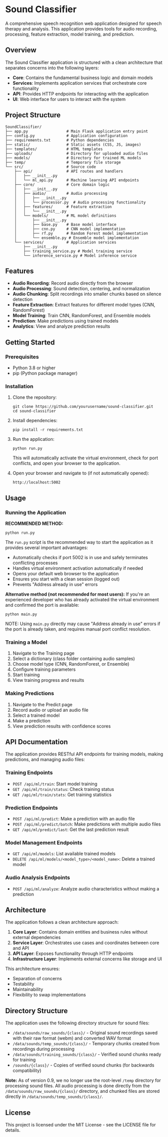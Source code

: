 # Sound Classifier

A comprehensive speech recognition web application designed for speech therapy and analysis. This application provides tools for audio recording, processing, feature extraction, model training, and prediction.

## Overview

The Sound Classifier application is structured with a clean architecture that separates concerns into the following layers:

- **Core**: Contains the fundamental business logic and domain models
- **Services**: Implements application services that orchestrate core functionality
- **API**: Provides HTTP endpoints for interacting with the application
- **UI**: Web interface for users to interact with the system

## Project Structure

```
SoundClassifier/
├── app.py                 # Main Flask application entry point
├── config.py              # Application configuration
├── requirements.txt       # Python dependencies
├── static/                # Static assets (CSS, JS, images)
├── templates/             # HTML templates
├── uploads/               # Directory for uploaded audio files
├── models/                # Directory for trained ML models
├── temp/                  # Temporary file storage
└── src/                   # Source code
    ├── api/               # API routes and handlers
    │   ├── __init__.py
    │   └── ml_api.py      # Machine learning API endpoints
    ├── core/              # Core domain logic
    │   ├── __init__.py
    │   ├── audio/         # Audio processing
    │   │   ├── __init__.py
    │   │   └── processor.py  # Audio processing functionality
    │   ├── features/      # Feature extraction
    │   │   └── __init__.py
    │   └── models/        # ML model definitions
    │       ├── __init__.py
    │       ├── base.py    # Base model interface
    │       ├── cnn.py     # CNN model implementation
    │       ├── rf.py      # Random Forest model implementation
    │       └── ensemble.py # Ensemble model implementation
    └── services/          # Application services
        ├── __init__.py
        ├── training_service.py # Model training service
        └── inference_service.py # Model inference service
```

## Features

- **Audio Recording**: Record audio directly from the browser
- **Audio Processing**: Sound detection, centering, and normalization
- **Audio Chunking**: Split recordings into smaller chunks based on silence detection
- **Feature Extraction**: Extract features for different model types (CNN, RandomForest)
- **Model Training**: Train CNN, RandomForest, and Ensemble models
- **Prediction**: Make predictions using trained models
- **Analytics**: View and analyze prediction results

## Getting Started

### Prerequisites

- Python 3.8 or higher
- pip (Python package manager)

### Installation

1. Clone the repository:
   ```
   git clone https://github.com/yourusername/sound-classifier.git
   cd sound-classifier
   ```

2. Install dependencies:
   ```
   pip install -r requirements.txt
   ```

3. Run the application:
   ```
   python run.py
   ```
   This will automatically activate the virtual environment, check for port conflicts, and open your browser to the application.

4. Open your browser and navigate to (if not automatically opened):
   ```
   http://localhost:5002
   ```

## Usage

### Running the Application

**RECOMMENDED METHOD:**
```
python run.py
```

The `run.py` script is the recommended way to start the application as it provides several important advantages:
- Automatically checks if port 5002 is in use and safely terminates conflicting processes
- Handles virtual environment activation automatically if needed
- Opens your default web browser to the application
- Ensures you start with a clean session (logged out)
- Prevents "Address already in use" errors

**Alternative method (not recommended for most users):**
If you're an experienced developer who has already activated the virtual environment and confirmed the port is available:
```
python main.py
```

NOTE: Using `main.py` directly may cause "Address already in use" errors if the port is already taken, and requires manual port conflict resolution.

### Training a Model

1. Navigate to the Training page
2. Select a dictionary (class folder containing audio samples)
3. Choose model type (CNN, RandomForest, or Ensemble)
4. Configure training parameters
5. Start training
6. View training progress and results

### Making Predictions

1. Navigate to the Predict page
2. Record audio or upload an audio file
3. Select a trained model
4. Make a prediction
5. View prediction results with confidence scores

## API Documentation

The application provides RESTful API endpoints for training models, making predictions, and managing audio files:

### Training Endpoints

- `POST /api/ml/train`: Start model training
- `GET /api/ml/train/status`: Check training status
- `GET /api/ml/train/stats`: Get training statistics

### Prediction Endpoints

- `POST /api/ml/predict`: Make a prediction with an audio file
- `POST /api/ml/predict/batch`: Make predictions with multiple audio files
- `GET /api/ml/predict/last`: Get the last prediction result

### Model Management Endpoints

- `GET /api/ml/models`: List available trained models
- `DELETE /api/ml/models/<model_type>/<model_name>`: Delete a trained model

### Audio Analysis Endpoints

- `POST /api/ml/analyze`: Analyze audio characteristics without making a prediction

## Architecture

The application follows a clean architecture approach:

1. **Core Layer**: Contains domain entities and business rules without external dependencies
2. **Service Layer**: Orchestrates use cases and coordinates between core and API
3. **API Layer**: Exposes functionality through HTTP endpoints
4. **Infrastructure Layer**: Implements external concerns like storage and UI

This architecture ensures:
- Separation of concerns
- Testability
- Maintainability
- Flexibility to swap implementations

## Directory Structure

The application uses the following directory structure for sound files:

- `/data/sounds/raw_sounds/{class}/` - Original sound recordings saved with their raw format (webm) and converted WAV format
- `/data/sounds/temp_sounds/{class}/` - Temporary chunks created from recordings during processing
- `/data/sounds/training_sounds/{class}/` - Verified sound chunks ready for training
- `/sounds/{class}/` - Copies of verified sound chunks (for backwards compatibility)

**Note:** As of version 0.9, we no longer use the root-level `/temp` directory for processing sound files. All audio processing is done directly from the `/data/sounds/raw_sounds/{class}/` directory, and chunked files are stored directly in `/data/sounds/temp_sounds/{class}/`.

## License

This project is licensed under the MIT License - see the LICENSE file for details. 